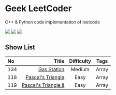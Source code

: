 # Geek LeetCoder

C++ & Python code implementation of leetcode

![](https://img.shields.io/badge/language-C%2B%2B-green) ![](https://img.shields.io/badge/language-Python-red) ![](https://img.shields.io/badge/thinking-cool-yellow)


## Show List


| No | Title | Difficulty | Tags
| :------| ------: | :------: |:------: |
| 134 | [Gas Station](https://github.com/gmlyytt-YANG/algorithm/issues/1) | Medium |Array|
| 118 | [Pascal's Triangle](https://github.com/gmlyytt-YANG/algorithm/issues/2) | Easy | Array|
| 119 | [Pascal's Triangle II](https://github.com/gmlyytt-YANG/algorithm/issues/3) | Easy | Array |
